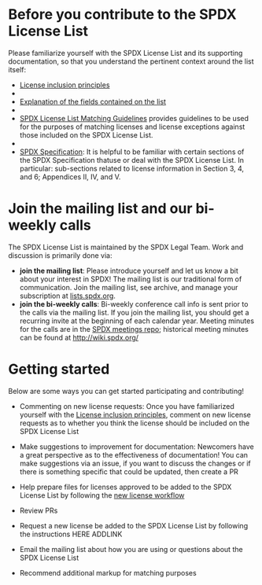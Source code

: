 # Before you contribute to the SPDX License List
Please familiarize yourself with the SPDX License List and its supporting documentation, so that you understand the pertinent context around the list itself:
* [License inclusion principles](DOCS/license-inclusion-principles.md) 
* 
* [Explanation of the fields contained on the list](DOCS/license-fields.md)
* 
* [SPDX License List Matching Guidelines](https://spdx.org/spdx-license-list/matching-guidelines) provides guidelines to be used for the purposes of matching licenses and license exceptions against those included on the SPDX License List.
* 
* [SPDX Specification](https://spdx.org/specifications): It is helpful to be familiar with certain sections of the SPDX Specification thatuse or deal with the SPDX License List. In particular: sub-sections related to license information in Section 3, 4, and 6; Appendices II, IV, and V.

# Join the mailing list and our bi-weekly calls

The SPDX License List is maintained by the SPDX Legal Team. Work and discussion is primarily done via:
* **join the mailing list**: Please introduce yourself and let us know a bit about your interest in SPDX! The mailing list is our traditional form of communication. Join the mailing list, see archive, and manage your subscription at [lists.spdx.org](https://lists.spdx.org/g/Spdx-legal).
* **join the bi-weekly calls**: Bi-weekly conference call info is sent prior to the calls via the mailing list. If you join the mailing list, you should get a recurring invite at the beginning of each calendar year. Meeting minutes for the calls are in the [SPDX meetings repo](https://github.com/spdx/meetings/tree/master/legal); historical meeting minutes can be found at http://wiki.spdx.org/

# Getting started 
Below are some ways you can get started participating and contributing!

* Commenting on new license requests: Once you have familiarized yourself with the [License inclusion principles](DOCS/license-inclusion-principles.md), comment on new license requests as to whether you think the license should be included on the SPDX License List

* Make suggestions to improvement for documentation: Newcomers have a great perspective as to the effectiveness of documentation! You can make suggestions via an issue, if you want to discuss the changes or if there is something specific that could be updated, then create a PR

* Help prepare files for licenses approved to be added to the SPDX License List by following the [new license workflow](https://github.com/spdx/license-list-XML/blob/master/DOCS/new-license-workflow.md)

* Review PRs 

* Request a new license be added to the SPDX License List by following the instructions HERE ADDLINK

* Email the mailing list about how you are using or questions about the SPDX License List 
* Recommend additional markup for matching purposes


